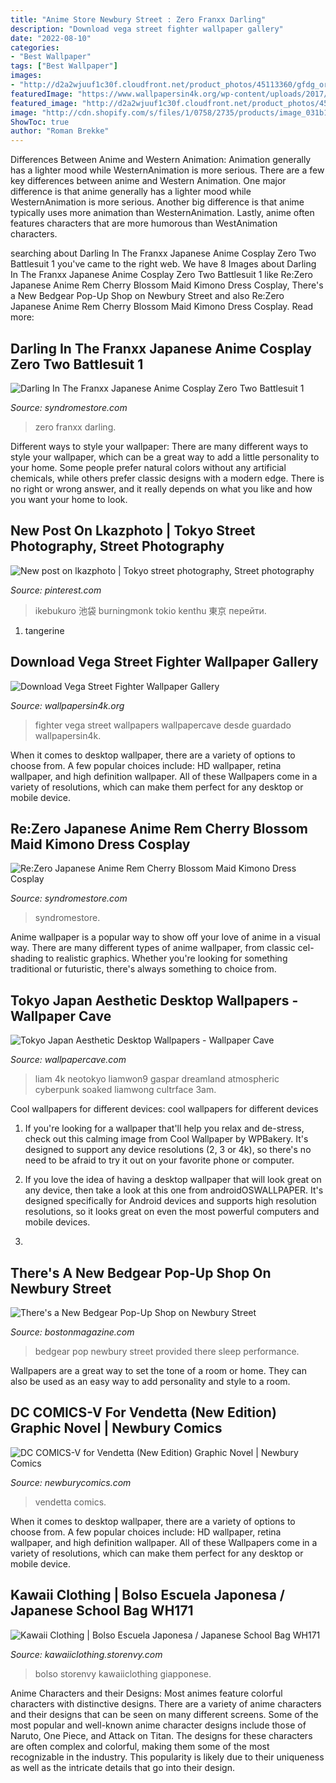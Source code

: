 ```yaml
---
title: "Anime Store Newbury Street : Zero Franxx Darling"
description: "Download vega street fighter wallpaper gallery"
date: "2022-08-10"
categories:
- "Best Wallpaper"
tags: ["Best Wallpaper"]
images:
- "http://d2a2wjuuf1c30f.cloudfront.net/product_photos/45113360/gfdg_original.jpg"
featuredImage: "https://www.wallpapersin4k.org/wp-content/uploads/2017/04/Vega-Street-Fighter-Wallpaper-6.png"
featured_image: "http://d2a2wjuuf1c30f.cloudfront.net/product_photos/45113360/gfdg_original.jpg"
image: "http://cdn.shopify.com/s/files/1/0758/2735/products/image_031b13e7-a8d8-4a7d-9b7d-c9c34bc6cca5_1200x1200.jpg?v=1569202106"
ShowToc: true
author: "Roman Brekke"
---
```



Differences Between Anime and Western Animation: Animation generally has a lighter mood while WesternAnimation is more serious.
There are a few key differences between anime and Western Animation. One major difference is that anime generally has a lighter mood while WesternAnimation is more serious. Another big difference is that anime typically uses more animation than WesternAnimation. Lastly, anime often features characters that are more humorous than WestAnimation characters.

	

		
searching about Darling In The Franxx Japanese Anime Cosplay Zero Two Battlesuit 1 you've came to the right web. We have 8 Images about Darling In The Franxx Japanese Anime Cosplay Zero Two Battlesuit 1 like Re:Zero Japanese Anime Rem Cherry Blossom Maid Kimono Dress Cosplay, There&#039;s a New Bedgear Pop-Up Shop on Newbury Street and also Re:Zero Japanese Anime Rem Cherry Blossom Maid Kimono Dress Cosplay. Read more:
		
    
## Darling In The Franxx Japanese Anime Cosplay Zero Two Battlesuit 1

<img loading=lazy src="http://cdn.shopify.com/s/files/1/0758/2735/products/image_031b13e7-a8d8-4a7d-9b7d-c9c34bc6cca5_1200x1200.jpg?v=1569202106" onerror="this.onerror=null;this.src='https://tse1.mm.bing.net/th?id=OIP.tYJaooqvhqWSMQRTsWoPNgHaNK&amp;pid=15.1';" alt="Darling In The Franxx Japanese Anime Cosplay Zero Two Battlesuit 1">

_Source: syndromestore.com_

>zero franxx darling. 

	

Different ways to style your wallpaper:
There are many different ways to style your wallpaper, which can be a great way to add a little personality to your home. Some people prefer natural colors without any artificial chemicals, while others prefer classic designs with a modern edge. There is no right or wrong answer, and it really depends on what you like and how you want your home to look.

    
## New Post On Lkazphoto | Tokyo Street Photography, Street Photography

<img loading=lazy src="https://i.pinimg.com/736x/e3/65/b9/e365b9cd0ac6bb210a24f6fd9178c9f0.jpg" onerror="this.onerror=null;this.src='https://tse2.mm.bing.net/th?id=OIP.3MXJ5yXTBmAEnHc1uOVUbwDMEy&amp;pid=15.1';" alt="New post on lkazphoto | Tokyo street photography, Street photography">

_Source: pinterest.com_

>ikebukuro 池袋 burningmonk tokio kenthu 東京 перейти. 

	

1. tangerine 

    
## Download Vega Street Fighter Wallpaper Gallery

<img loading=lazy src="https://www.wallpapersin4k.org/wp-content/uploads/2017/04/Vega-Street-Fighter-Wallpaper-6.png" onerror="this.onerror=null;this.src='https://tse1.mm.bing.net/th?id=OIP.xkQO4ifZdHL2orlUNWJ0yQHaFj&amp;pid=15.1';" alt="Download Vega Street Fighter Wallpaper Gallery">

_Source: wallpapersin4k.org_

>fighter vega street wallpapers wallpapercave desde guardado wallpapersin4k. 

	

When it comes to desktop wallpaper, there are a variety of options to choose from. A few popular choices include: HD wallpaper, retina wallpaper, and high definition wallpaper. All of these Wallpapers come in a variety of resolutions, which can make them perfect for any desktop or mobile device. 

    
## Re:Zero Japanese Anime Rem Cherry Blossom Maid Kimono Dress Cosplay

<img loading=lazy src="https://cdn.shopify.com/s/files/1/0758/2735/products/O1CN01lhBtJM1hqj97LihjK__1990794329_4b14af72-4d7f-46be-bf9c-7924b93f1244_1200x1200.jpg?v=1584337174" onerror="this.onerror=null;this.src='https://tse4.mm.bing.net/th?id=OIP.xh77tDLqtcEC1Ngqowl5OwHaKX&amp;pid=15.1';" alt="Re:Zero Japanese Anime Rem Cherry Blossom Maid Kimono Dress Cosplay">

_Source: syndromestore.com_

>syndromestore. 

	

Anime wallpaper is a popular way to show off your love of anime in a visual way. There are many different types of anime wallpaper, from classic cel-shading to realistic graphics. Whether you're looking for something traditional or futuristic, there's always something to choice from.

    
## Tokyo Japan Aesthetic Desktop Wallpapers - Wallpaper Cave

<img loading=lazy src="https://wallpapercave.com/wp/wp6428859.jpg" onerror="this.onerror=null;this.src='https://tse4.mm.bing.net/th?id=OIP.PvbeMqhXUhbOqPeh1qQoCwHaEK&amp;pid=15.1';" alt="Tokyo Japan Aesthetic Desktop Wallpapers - Wallpaper Cave">

_Source: wallpapercave.com_

>liam 4k neotokyo liamwon9 gaspar dreamland atmospheric cyberpunk soaked liamwong cultrface 3am. 

	

Cool wallpapers for different devices:
cool wallpapers for different devices 

1. If you're looking for a wallpaper that'll help you relax and de-stress, check out this calming image from Cool Wallpaper by WPBakery. It's designed to support any device resolutions (2, 3 or 4k), so there's no need to be afraid to try it out on your favorite phone or computer.

2. If you love the idea of having a desktop wallpaper that will look great on any device, then take a look at this one from androidOSWALLPAPER. It's designed specifically for Android devices and supports high resolution resolutions, so it looks great on even the most powerful computers and mobile devices.

3.

    
## There&#039;s A New Bedgear Pop-Up Shop On Newbury Street

<img loading=lazy src="https://cdn10.bostonmagazine.com/wp-content/uploads/sites/2/2018/04/bedgear-1.jpg" onerror="this.onerror=null;this.src='https://tse3.mm.bing.net/th?id=OIP.HcwTCb7-CYbSB0oJ61XJVgHaE8&amp;pid=15.1';" alt="There&#039;s a New Bedgear Pop-Up Shop on Newbury Street">

_Source: bostonmagazine.com_

>bedgear pop newbury street provided there sleep performance. 

	

Wallpapers are a great way to set the tone of a room or home. They can also be used as an easy way to add personality and style to a room.

    
## DC COMICS-V For Vendetta (New Edition) Graphic Novel | Newbury Comics

<img loading=lazy src="http://cdn.shopify.com/s/files/1/0882/5118/products/DC_COMICS-V_for_Vendetta_New_Edition_Graphic_Novel-1181810_grande.jpg?v=1583429534" onerror="this.onerror=null;this.src='https://tse4.mm.bing.net/th?id=OIP.ZD9-YkgxJoNoG5svThBuIwAAAA&amp;pid=15.1';" alt="DC COMICS-V for Vendetta (New Edition) Graphic Novel | Newbury Comics">

_Source: newburycomics.com_

>vendetta comics. 

	

When it comes to desktop wallpaper, there are a variety of options to choose from. A few popular choices include: HD wallpaper, retina wallpaper, and high definition wallpaper. All of these Wallpapers come in a variety of resolutions, which can make them perfect for any desktop or mobile device. 

    
## Kawaii Clothing | Bolso Escuela Japonesa / Japanese School Bag WH171

<img loading=lazy src="http://d2a2wjuuf1c30f.cloudfront.net/product_photos/45113360/gfdg_original.jpg" onerror="this.onerror=null;this.src='https://tse3.mm.bing.net/th?id=OIP.FfNcm2LIbKnMboyhUS4PdQHaHa&amp;pid=15.1';" alt="Kawaii Clothing | Bolso Escuela Japonesa / Japanese School Bag WH171">

_Source: kawaiiclothing.storenvy.com_

>bolso storenvy kawaiiclothing giapponese. 

	

Anime Characters and their Designs: Most animes feature colorful characters with distinctive designs.
There are a variety of anime characters and their designs that can be seen on many different screens. Some of the most popular and well-known anime character designs include those of Naruto, One Piece, and Attack on Titan. The designs for these characters are often complex and colorful, making them some of the most recognizable in the industry. This popularity is likely due to their uniqueness as well as the intricate details that go into their design.

